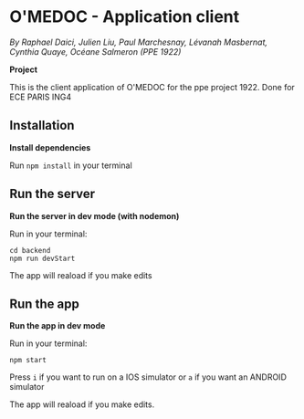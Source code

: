 # O'MEDOC - Application client
*By Raphael Daici, Julien Liu, Paul Marchesnay, Lévanah Masbernat, Cynthia Quaye, Océane Salmeron (PPE 1922)*


**Project**

This is the client application of O'MEDOC for the ppe project 1922. Done for ECE PARIS ING4

## Installation
**Install dependencies**

Run `npm install` in your terminal

## Run the server
**Run the server in dev mode (with nodemon)**

Run in your terminal:
```
cd backend
npm run devStart
```
The app will reaload if you make edits

## Run the app
**Run the app in dev mode**

Run in your terminal:
```
npm start
```
Press `i` if you want to run on a IOS simulator or `a` if you want an ANDROID simulator

The app will reaload if you make edits.
